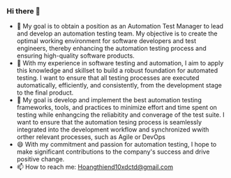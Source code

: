 ### Hi there 👋



- 🔭 My goal is to obtain a position as an Automation Test Manager to lead and develop an automation testing team. My objective is to create the optimal working environment for software developers and test engineers, thereby enhancing the automation testing process and ensuring high-quality software products.
- 🌱 With my experience in software testing and automation, I aim to apply this knowledge and skillset to build a robust foundation for automated testing. I want to ensure that all testing processes are executed automatically, efficiently, and consistently, from the development stage to the final product.
- 👯 My goal is develop and implement the best automation testing frameworks, tools, and practices to minimize effort and time spent on testing while enhangcing the reliabitity and converage of the test suite. I want to ensure that the automation tesing process is seamlessly integrated into the development workflow and synchronized wwith orther relevant processes, such as Agile or DevOps
- 😄 With my commitment and passion for automation testing, I hope to make significant contributions to the company's success and drive positive change.
- 📫 How to reach me: Hoangthiend10xdctd@gmail.com
